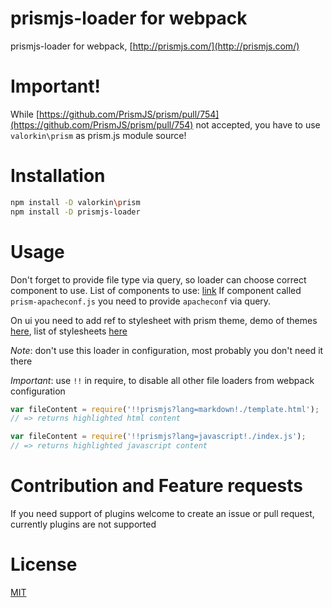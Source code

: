 # prismjs-loader for webpack
prismjs-loader for webpack, [http://prismjs.com/](http://prismjs.com/)

# Important!

While [https://github.com/PrismJS/prism/pull/754](https://github.com/PrismJS/prism/pull/754) not accepted,
 you have to use `valorkin\prism` as prism.js module source!

# Installation

```bash
npm install -D valorkin\prism
npm install -D prismjs-loader
```

# Usage

Don't forget to provide file type via query, so loader can choose correct component to use.
List of components to use: [link](https://github.com/PrismJS/prism/tree/gh-pages/components)
If component called `prism-apacheconf.js` you need to provide `apacheconf` via query.

On ui you need to add ref to stylesheet with prism theme,
demo of themes [here](http://prismjs.com/),
list of stylesheets [here](https://github.com/PrismJS/prism/tree/gh-pages/themes)

*Note*: don't use this loader in configuration, most probably you don't need it there

*Important*: use `!!` in require, to disable all other file loaders from webpack configuration
```js
var fileContent = require('!!prismjs?lang=markdown!./template.html');
// => returns highlighted html content

var fileContent = require('!!prismjs?lang=javascript!./index.js');
// => returns highlighted javascript content

```

# Contribution and Feature requests

If you need support of plugins welcome to create an issue or pull request,
currently plugins are not supported

# License
[MIT](LICENSE)